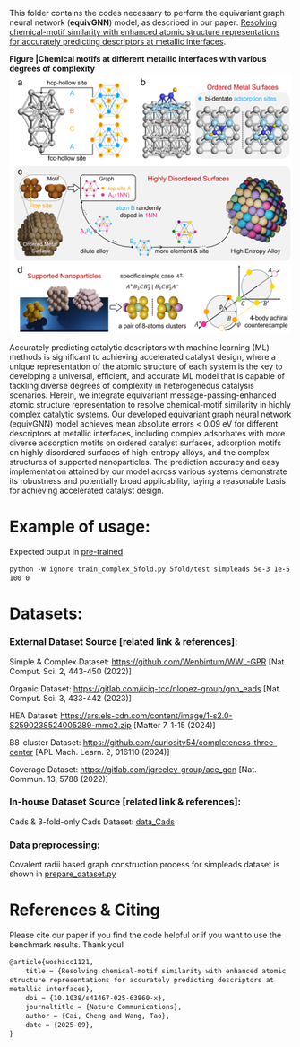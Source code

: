 This folder contains the codes necessary to perform the equivariant graph neural network (**equivGNN**) model, as described in our paper: [Resolving chemical-motif similarity with enhanced atomic structure representations for accurately predicting descriptors at metallic interfaces](https://doi.org/10.1038/s41467-025-63860-x).

**Figure |Chemical motifs at different metallic interfaces with various degrees of complexity**
![scheme](../assets/equivgnn.jpg)

Accurately predicting catalytic descriptors with machine learning (ML) methods is significant to achieving accelerated catalyst design, where a unique representation of the atomic structure of each system is the key to developing a universal, efficient, and accurate ML model that is capable of tackling diverse degrees of complexity in heterogeneous catalysis scenarios. Herein, we integrate equivariant message-passing-enhanced atomic structure representation to resolve chemical-motif similarity in highly complex catalytic systems. Our developed equivariant graph neural network (equivGNN) model achieves mean absolute errors < 0.09 eV for different descriptors at metallic interfaces, including complex adsorbates with more diverse adsorption motifs on ordered catalyst surfaces, adsorption motifs on highly disordered surfaces of high-entropy alloys, and the complex structures of supported nanoparticles. The prediction accuracy and easy implementation attained by our model across various systems demonstrate its robustness and potentially broad applicability, laying a reasonable basis for achieving accelerated catalyst design.

# Example of usage:
Expected output in [pre-trained](./pre-trained/5fold/test)
```
python -W ignore train_complex_5fold.py 5fold/test simpleads 5e-3 1e-5 100 0
```

# Datasets:
### External Dataset Source [related link & references]:
Simple & Complex Dataset: https://github.com/Wenbintum/WWL-GPR [Nat. Comput. Sci. 2, 443-450 (2022)]

Organic Dataset: https://gitlab.com/iciq-tcc/nlopez-group/gnn_eads [Nat. Comput. Sci. 3, 433-442 (2023)]

HEA Dataset: https://ars.els-cdn.com/content/image/1-s2.0-S2590238524005289-mmc2.zip [Matter 7, 1-15 (2024)]

B8-cluster Dataset: https://github.com/curiosity54/completeness-three-center [APL Mach. Learn. 2, 016110 (2024)]

Coverage Dataset: https://gitlab.com/jgreeley-group/ace_gcn [Nat. Commun. 13, 5788 (2022)]

### In-house Dataset Source [related link & references]:
Cads & 3-fold-only Cads Dataset: [data_Cads](./data/data_Cads)

### Data preprocessing: 
Covalent radii based graph construction process for simpleads dataset is shown in [prepare_dataset.py](./data/prepare_dataset.py)

# References & Citing
Please cite our paper if you find the code helpful or if you want to use the benchmark results. Thank you!
```
@article{woshicc1121,
	title = {Resolving chemical-motif similarity with enhanced atomic structure representations for accurately predicting descriptors at metallic interfaces},
	doi = {10.1038/s41467-025-63860-x},
	journaltitle = {Nature Communications},
	author = {Cai, Cheng and Wang, Tao},
	date = {2025-09},
}
```
